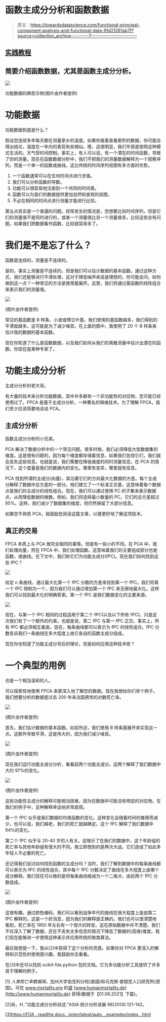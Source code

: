# 函数主成分分析和函数数据

> 原文：<https://towardsdatascience.com/functional-principal-component-analysis-and-functional-data-91d21261ab7f?source=collection_archive---------7----------------------->

## [实践教程](https://towardsdatascience.com/tagged/hands-on-tutorials)

## 简要介绍函数数据，尤其是函数主成分分析。

![](img/839edd2e7f92c2056cd143b023d9e4a3.png)

功能数据的典型示例(图片由作者提供)

# 功能数据

功能数据到底是什么？

假设您连续多年每天都在测量家乡的温度。如果你接着查看累积的数据，你可能会得出结论，温度在一年内的表现有些相似。嗯，这很明显，我们毕竟是按照这种模式生活的。天气受时间控制。事实上，有人可以说，有一个潜在的时间函数，导致了你的测量。现在在函数数据分析中，我们不把我们的测量数据解释为一个观察序列，而是一个单一的函数或曲线。这比传统的时间序列视图有多方面的优势。

1.  一个函数通常可以在任何时间点进行求值。
2.  我们可以分析函数的导数。
3.  功能可以很容易地注册到一个共同的时间表。
4.  函数可以为我们的数据提供更加自然和直观的视图。
5.  不必在相同的时间点进行测量才能进行比较。

第五点其实是一个普遍的问题。经常发生的情况是，您想要比较时间序列，但是它们的测量值不是同时进行的，或者一个测量值比另一个测量值多。比较这些会有问题。如果我们把数据看作函数，比较就容易多了。

# 我们是不是忘了什么？

函数是连续的，测量是不连续的。

是的，事实上测量是不连续的。但是我们可以估计数据的基本函数。通过这种方式，我们还能够进行平滑处理，这对于降低噪声来说是理想的。你可能会问，如何做到这一点？一种常见的方法是使用基展开。这里，我们将通过基函数的线性组合来表示我们的测量值。

![](img/4047bf84d62f97b0f87068d415ddd521.png)

(图片由作者提供)

常见的基函数是 B 样条、小波或傅立叶基。我们使用的基函数越多，我们得到的平滑就越多。这可能是为了减少噪音。在上面的图中，我使用了 20 个 B 样条来估计我的数据的基本函数。

现在你知道了什么是函数数据，以及我们如何从我们的离散测量中估计出潜在的函数。你现在是某种专家了。

# 功能主成分分析

主成分分析的老大哥。

有大量的技术来分析功能数据。其中许多都有一个非功能性的对应物，您可能已经使用过了。FPCA 是基于主成分分析，一种著名的降维技术。为了理解 FPCA，我们至少应该简要地谈谈 PCA。

## 主成分分析

函数主成分分析的小兄弟。

PCA 解决了数据分析中的一个常见问题。很多时候，我们必须降低大型数据集的维度。这是很有问题的，因为每个维度都存储着信息，如果我们忽视它们，我们就会丢失这些信息。也就是说，我们需要在降低维度的同时测量信息。在 PCA 的情况下，这个度量是我们的数据内的变化。哪里有变异，哪里就有信息。

PCA 找到所谓的主成分(向量)，其沿着它们的方向最大化数据的方差。每个主成分解释了数据中总方差的一部分。他们建立了一个标准正交基，这意味着每个数据点是我们的主成分的线性组合。现在，我们可以通过使用 PC 的子集来表示数据点，从而降低数据的维数。例如，我们将选择最小数量的 PC，它们的总方差超过 95%。这样，我们减少了数据集的维度，但仍然保留了大部分信息。

如果您不熟悉 PCA，我鼓励您阅读这篇文章，以便更好地了解这项技术。

</a-one-stop-shop-for-principal-component-analysis-5582fb7e0a9c>  

## 真正的交易

FPCA 本质上与 PCA 做完全相同的事情，但是有一些小的不同。在 PCA 中，我们处理向量，而在 FPCA 中，我们处理函数。这意味着我们的主要组成部分也是函数，或曲线。在下文中，我们称它们为功能主成分(fPC)。现在我们如何找到这些 fPC？

![](img/06820077f48a8887f4fafd1d62fe096c.png)

给定 n 条曲线，通过最大化第一个 fPC 分数的方差来找到第一个 fPC。我们将第一个 fPC 限制为一个，因为我们可以通过增加第一个 fPC 来无限地最大化。这样我们可以找到最大化的明确答案。第一个 fPC 是我们数据变化的主要来源。

![](img/4bbbed6d70a11fc0432a28bb19bae7ab.png)

现在，与第一个 fPC 相同的过程适用于第二个 fPC(以及以下所有 fPC)。只是这次我们有了一个额外的约束。也就是说，第二 fPC 与第一 fPC 正交。事实上，所有 fPC 都必须相互垂直。现在，每条曲线都可以表示为 fPC 的线性组合。fPC 分数告诉我们一条曲线在多大程度上由它各自的函数主成分组成。

现在你也知道了功能主成分背后的理论，但是如何应用这种技术呢？

# 一个典型的用例

也是一个相当温和的人。

可以探索性地使用 FPCA 来更深入地了解您的数据。现在我想给你们举个例子。我们想要分析的数据是过去 200 年来法国男性的对数死亡率。

![](img/7fe7cd53d12f2826c1f172985b25a02f.png)

(图片由作者提供)

首先，我们估计数据的基本函数。如前所述，我们使用 B 样条基展开来实现这一点。这额外导致平滑，这是伟大的，因为我们减少噪音。

![](img/4c4aa29eae4bc37f6b69ff7a21104a0b.png)

(图片由作者提供)

现在我们运行功能主成分分析，看看前两个功能主成分。这两个解释了我们数据中大约 97%的变化。

![](img/523682a53c75c6e42e06a8c5fb8b0ee0.png)

(图片由作者提供)

这些功能性主成分的解释可能相当困难，因为在数据中可能没有明显的对应物。在我们的例子中，这种解释幸运地非常直观。

第一个 fPC 似乎是我们数据的均值函数的变化。这种变化会随着时间的推移而减少。也可以说，我们越老，我们的死亡就越确定。这个 fPC 解释了我们数据中 94%的变化。

第二个 fPC 似乎与 20-40 岁的人有关。这暗示了在我们的数据中，这个年龄组的死亡率与其他年龄组有很大的不同。我立即想到的是两次大战，它们造成了如此多年轻人不必要的死亡。

还记得我们说过如何找到函数的主成分吗？当时，我们了解到数据中的每条曲线都可以表示为 fPC 的线性组合，其中每个 fPC 分数决定了曲线在多大程度上由哪个成分解释。我们现在可以做的是将每条曲线缩减为一个二维点，由前两个 fPC 分数组成。

![](img/adc1735d31db318065acaee577a2d12a.png)

(图片由作者提供)

这很有趣。通过颜色编码，我们可以看到战争年代的曲线在很大程度上是由第二 fPC 解释的。这是一个好消息，因为我们的解释是正确的。我们也可以很清楚地看到，死亡率在 1950 年左右有一个很大的转变。这在原始数据中并不清楚。我们不仅深入了解了数据，还在不丢失太多信息的情况下降低了数据的(高维)维度。我们现在能够进一步使用这种表示并应用传统的聚类算法。

最后我想提一下，我从[2]中获得了这个分析的灵感。如果你对 FPCA 更深入的解释和示范性的使用感兴趣，我鼓励你去看看。

在[3]中还可以找到 scikit-fda python 包的文档。它为多功能分析工具提供了许多易于理解的例子。

[1] *人类死亡率数据库*。加州大学伯克利分校(美国)和马克斯·普朗克人口研究所(德国)。可在 www.mortality.org 的[或](http://www.mortality.org) [www.humanmortality.de](http://www.humanmortality.de) 获得(数据于【01.06.2021】下载)。

[2]尚，H.."功能主成分分析综述."AStA 统计分析进展 98(2014):121–142。

[[3]https://FDA . readthe docs . io/en/latest/auto _ examples/index . html](https://fda.readthedocs.io/en/latest/auto_examples/index.html)